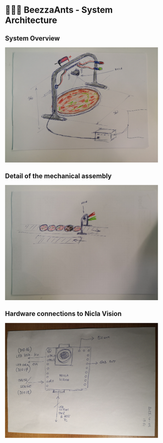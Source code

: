 # 🍕🐝🐜 BeezzaAnts - System Architecture

## System Overview

![2025-10-04-17.21.37](../images/2025-10-04-17.21.37.jpg)

## Detail of the mechanical assembly

![2025-10-04-17.21.54](../images/2025-10-04-17.21.54.jpg)

## Hardware connections to Nicla Vision

![2025-10-04-23.00.17](../images/2025-10-04-23.00.17.jpg)

<!-- EOF -->